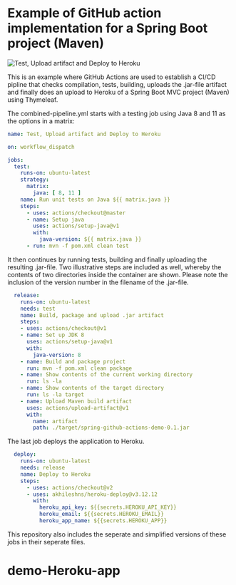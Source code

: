 # Example of GitHub action implementation for a Spring Boot project (Maven)

![Test, Upload artifact and Deploy to Heroku](https://github.com/miverboven/spring-github-actions-demo/workflows/Test,%20Upload%20artifact%20and%20Deploy%20to%20Heroku/badge.svg)

This is an example where GitHub Actions are used to establish a CI/CD pipline that checks compilation, tests, building, uploads the .jar-file artifact and finally does an upload to Heroku of a Spring Boot MVC project (Maven) using Thymeleaf.

The combined-pipeline.yml starts with a testing job using Java 8 and 11 as the options in a matrix:

```yaml
name: Test, Upload artifact and Deploy to Heroku

on: workflow_dispatch

jobs:
  test:
    runs-on: ubuntu-latest
    strategy:
      matrix:
        java: [ 8, 11 ]
    name: Run unit tests on Java ${{ matrix.java }}
    steps:
      - uses: actions/checkout@master
      - name: Setup java
        uses: actions/setup-java@v1
        with:
          java-version: ${{ matrix.java }}
      - run: mvn -f pom.xml clean test
```

It then continues by running tests, building and finally uploading the resulting .jar-file. Two illustrative steps are included as well, whereby the contents of two directories inside the container are shown. Please note the inclusion of the version number in the filename of the .jar-file.

```yaml
  release:
    runs-on: ubuntu-latest
    needs: test
    name: Build, package and upload .jar artifact
    steps:
    - uses: actions/checkout@v1
    - name: Set up JDK 8
      uses: actions/setup-java@v1
      with:
        java-version: 8
    - name: Build and package project
      run: mvn -f pom.xml clean package
    - name: Show contents of the current working directory
      run: ls -la
    - name: Show contents of the target directory
      run: ls -la target
    - name: Upload Maven build artifact
      uses: actions/upload-artifact@v1
      with:
        name: artifact
        path: ./target/spring-github-actions-demo-0.1.jar
```

The last job deploys the application to Heroku.

```yaml
  deploy:
    runs-on: ubuntu-latest
    needs: release
    name: Deploy to Heroku
    steps:
      - uses: actions/checkout@v2
      - uses: akhileshns/heroku-deploy@v3.12.12
        with:
          heroku_api_key: ${{secrets.HEROKU_API_KEY}}
          heroku_email: ${{secrets.HEROKU_EMAIL}}
          heroku_app_name: ${{secrets.HEROKU_APP}}
```

This repository also includes the seperate and simplified versions of these jobs in their seperate files.
# demo-Heroku-app
